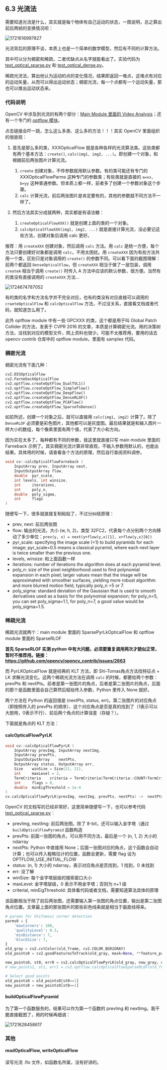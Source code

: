 ## 6.3 光流法

需要知道光流是什么，其实就是每个物体有自己运动的状态，一图说明，总之算出前后两帧的变换情况呗：

![1721616997827](image/6.3/1721616997827.png)

光流背后的原理不谈，本质上也是一个简单的数学模型，然后有不同的计算方法。

其中可以分为稠密和稀疏，二者优缺点从名字就能看出了。实验代码为 [test_optical_sparse.py](../code/test_optical_sparse.py) 和 [test_optical_dense.py](../code/test_optical_dense.py)。

稀疏光流法，算出他认为运动的点的变化情况，结果即返回一堆点，这堆点有对应的运动矢量，从而可以得出运动状态；稠密光流，每一个点都有一个运动矢量，那也可以推出运动状态来。

### 代码说明

OpenCV 中涉及到光流的有两个部分：[Main Module 里面的 Video Analysis](https://docs.opencv.org/4.x/dc/d6b/group__video__track.html)；还有一个专门的 [optflow 模块](https://docs.opencv.org/4.x/d2/d84/group__optflow.html)。

点击链接会吓一跳，怎么这么多类、这么多的方法！！！其实 OpenCV 里面组织的很直观：

1. 首先是那么多的类，XXXOpticalFlow 就是各种各样的光流算法类。这些类都有两个基本方法：`create()`, `calc(img1, img2, ...)`。即创建一个对象，和根据前后两张图片计算光流。

   1. `create` 创建对象，不传参数就用默认参数。有的类可能还有专门的 XXXOpticalFlowParms 这种专门的参数类；有些类就是直接的 `a=xx, b=yy` 这种普通参数。但本质上都一样，前者多了创建一个参数对象这个步骤。
   2. `calc` 计算光流，前后两张图片是肯定要有的，其他的参数就不同方法不一样了。
2. 然后方法其实分成就两种，其实都是有语法糖：

   1. `createOpticalFlowXXX()` 就是创建上面的类的一个对象。
   2. `calcOpticalFlowXXX(img1, img2, ...)` 就是直接计算光流，没必要记这些方法，创建对象后调用 calc 更好。

推荐：用 `createXXX` 创建对象，然后调用 `calc` 方法。用 `calc` 是统一方便，每个方法只要创建好对象都是调用 `calc`，不用太困扰。用 `createXXX` 因为有些方法共用一个类，区别只是对象调用的 `create()` 的参数不同。可以看下面的截图理解：前两个都返回 `DenseOpticalFlow`，但 `createXXX` 相当于做了一层包装，调用 `createA` 相当于调用 `create()` 时传入 A 方法中应该的默认参数，很方便。当然有的类没有直接调用的 `createXXX` 方法...

![1724674787052](image/6.3/1724674787052.png)

有的类的名字和方法名字并不完全对应，也有的类没有对应直接可以调用的 `craeteOpticalFlow` 和 `calcOpticalFlow` 方法，不过没关系，直接看文档或者代码，就知道怎么用了。

此外 optflow module 中有一些 GPCXXX 的类，这个都是用于叫 Global Patch Collider 的方法，发表于 CVPR 2016 的文章，本质是计算稠密光流。用的决策树方法，没找到对应的模型文件，网上资料也很少。可能不太推荐用，要用的话去 opencv contrib 仓库中的 optflow module，里面有 samples 代码。

### 稠密光流

稠密光流有下面几种：

```python
cv2.DISOpticalFlow
cv2.FarnebackOpticalFlow
cv2.optflow.createOptFlow_DualTVL1()
cv2.optflow.createOptFlow_SimpleFlow()
cv2.optflow.createOptFlow_DeepFlow()
cv2.optflow.createOptFlow_DenseRLOF()
cv2.optflow.createOptFlow_PCAFlow()
cv2.optflow.createOptFlow_SparseToDense()
```

如前所述，创建一个对象之后，就可以直接用 `calc(img1, img2)` 计算了。除了 `DenseRLOF` 必须要是彩色图片，其他都可以是灰度图。最后结果就是和输入图片一样大小的数组，每个像素里面有两个值，代表了大小和方向。

因为实在太多了，每种都有不同的参数，我这里就直接只写 main module 里面的 Farneback 示例了。其实稠密光流计算非常直观，不输入参数用默认的，也能出结果。具体用的时候，请查看各个方法的原理，然后自行查阅资料调参。

```cpp
void cv::calcOpticalFlowFarneback (
    InputArray prev, InputArray next, 
    InputOutputArray flow,
    double 	pyr_scale, 
    int levels, int winsize,
    int 	iterations,
    int 	poly_n,
    double 	poly_sigma,
    int 	flags
)
```

随便写一下，很多就直接复制粘贴了，不过分纠结原理：

- prev, next: 前后两张图
- flow: 输出的光流，大小 (w, h, 2)，类型 32FC2，代表每个点分别两个方向移动了多少单位：`prev(y, x) = next(y+flow(y,x)[1], x+flow(y,x)[0])`
- pyr_scale: specifying the image scale (<1) to build pyramids for each image; pyr_scale=0.5 means a classical pyramid, where each next layer is twice smaller than the previous one.
- levels, winsize: 和上面函数一样
- iterations: number of iterations the algorithm does at each pyramid level.
- poly_n: size of the pixel neighborhood used to find polynomial expansion in each pixel; larger values mean that the image will be approximated with smoother surfaces, yielding more robust algorithm and more blurred motion field, typically poly_n =5 or 7.
- poly_sigma: standard deviation of the Gaussian that is used to smooth derivatives used as a basis for the polynomial expansion; for poly_n=5, you can set poly_sigma=1.1, for poly_n=7, a good value would be poly_sigma=1.5.

### 稀疏光流

稀疏光流就两个：main module 里面的 SparsePyrLkOpticalFlow 和 optflow module 里面的 SparseRLOF

**首先 SparseRLOF 实测 python 中有大问题，必须要重复调用两次才貌似正常，暂时不推荐用。链接：https://github.com/opencv/opencv_contrib/issues/2663**

而 PyrLKOpticalFlow 就是经典的 KLT 方法，即 Shi-Tomas角点方法找特征点 + LK 求解光流变化。这两个稀疏光流方法在调用 `calc` 的时候，都要给两个参数：prevPts 和 nextPts。前者是第一张图片的角点，后者是第二张图片的角点，后面的那个是函数里面会自己算然后赋给传入参数，Python 里传入 None 就好。

两个方法在 Python 的返回值是 (nextPts, status, err)。第二张图片的对应角点（即按照传入的 prevPts 的顺序）、这个对应角点是否是真的找到了（1表示可以大胆用，0表示不行）、前后两个角点的计算误差（存疑？）。

下面就是角点的 KLT 方法：

#### calcOpticalFlowPyrLK

```cpp
void cv::calcOpticalFlowPyrLK (
    InputArray prevImg, InputArray nextImg, 
    InputArray prevPts,
    InputOutputArray 	nextPts,
    OutputArray status, OutputArray err,
    Size 	winSize = Size(21, 21),
    int 	maxLevel = 3,
    TermCriteria 	criteria = TermCriteria(TermCriteria::COUNT+TermCriteria::EPS, 30, 0.01),
    int 	flags = 0,
    double 	minEigThreshold = 1e-4 
)
cv.calcOpticalFlowPyrLK(prevImg, nextImg, prevPts, nextPts) ->	nextPts, status, err
```

OpenCV 的文档写的已经非常好，这里简单随便写一下，也可以参考代码 [test_optical_sparse.py](../code/test_optical_sparse.py)：

- prevImg, nextImg: 前后两张图。除了 8-bit，还可以输入金字塔（通过 `buildOpticalFlowPyramid` 函数构造
- prevPts: 前面一张图的角点，可以用不同方法，最后是一个 (n, 1, 2) 大小的 ndarray
- nextPts: Python 中直接用 None；后面一张图对应的角点，这个函数会自动计算；也可以传入粗略估计的位置，函数会更新，需要 flag 设为 OPTFLOW_USE_INITIAL_FLOW
- status: (n, 1) 大小的 ndarray，表示对应角点是否找到，1 找到，0 未找到
- err: 没了解
- winSize: 每个金字塔层级的搜索窗口大小
- maxLevel: 金字塔层级，0 表示不用金字塔；否则为 n+1 级
- criterial, minEigThreshold: 具体看代码或者文档，需要知道算法具体的原理

该函数相当于除了前后两张图，还需要输入第一张图的角点位置，输出是第二张图角点位置。文章最上面的那张图片的那些彩色线条就是相当于画直线得来。

```python
# params for ShiTomasi corner detection
parms0 = {
    'maxCorners': 100,
    'qualityLevel': 0.3,
    'minDistance': 7,
    'blockSize': 7,
}
old_gray = cv2.cvtColor(old_frame, cv2.COLOR_BGR2GRAY)
old_points0 = cv2.goodFeaturesToTrack(old_gray, mask=None, **feature_params)

new_points0, st0, err0 = cv2.calcOpticalFlowPyrLK(old_gray, now_gray, old_points0, None, **params0)
# new_points1, st1, err1 = cv2.optflow.calcOpticalFlowSparseRLOF(old_frame, now_frame, old_points1, **parms1)

# Select good points
old_points0 = old_points0[st0==1]
new_points0 = new_points0[st0==1]
```

#### buildOpticalFlowPyramid

为了第一个函数服务的，结果可以作为第一个函数的 prevImg 和 nextImg。我干脆直接截图了，用的时候再细调：

![1721628458617](image/6.3/1721628458617.png)

### 其他

#### readOpticalFlow, writeOpticalFlow

读写光流 .flo 文件，如函数名所属，没有好讲的。
